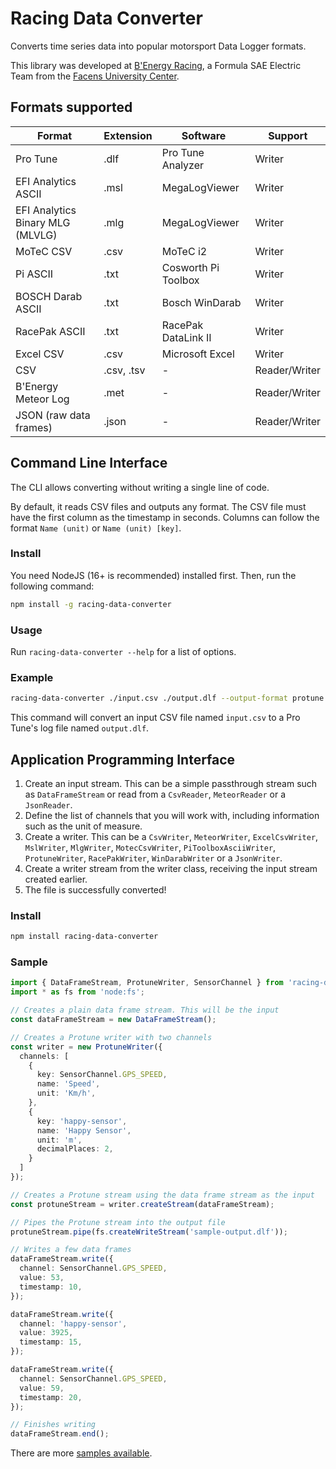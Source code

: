 # Racing Data Converter

Converts time series data into popular motorsport Data Logger formats.

This library was developed at [B'Energy Racing](https://benergyracing.com.br), a Formula SAE Electric Team from the [Facens University Center](https://facens.br).

## Formats supported

| Format                           | Extension  | Software            | Support       |
|----------------------------------|------------|---------------------|---------------|
| Pro Tune                         | .dlf       | Pro Tune Analyzer   | Writer        |
| EFI Analytics ASCII              | .msl       | MegaLogViewer       | Writer        |
| EFI Analytics Binary MLG (MLVLG) | .mlg       | MegaLogViewer       | Writer        |
| MoTeC CSV                        | .csv       | MoTeC i2            | Writer        |
| Pi ASCII                         | .txt       | Cosworth Pi Toolbox | Writer        |
| BOSCH Darab ASCII                | .txt       | Bosch WinDarab      | Writer        |
| RacePak ASCII                    | .txt       | RacePak DataLink II | Writer        |
| Excel CSV                        | .csv       | Microsoft Excel     | Writer        |
| CSV                              | .csv, .tsv | -                   | Reader/Writer |
| B'Energy Meteor Log              | .met       | -                   | Reader/Writer |
| JSON (raw data frames)           | .json      | -                   | Reader/Writer |

## Command Line Interface

The CLI allows converting without writing a single line of code.

By default, it reads CSV files and outputs any format. The CSV file must have the first column as the timestamp in seconds. Columns can follow the format `Name (unit)` or `Name (unit) [key]`.

### Install

You need NodeJS (16+ is recommended) installed first. Then, run the following command:
```sh
npm install -g racing-data-converter
```

### Usage

Run `racing-data-converter --help` for a list of options.

### Example

```sh
racing-data-converter ./input.csv ./output.dlf --output-format protune
```

This command will convert an input CSV file named `input.csv` to a Pro Tune's log file named `output.dlf`.

## Application Programming Interface

1. Create an input stream. This can be a simple passthrough stream such as `DataFrameStream` or read from a `CsvReader`, `MeteorReader` or a `JsonReader`.
2. Define the list of channels that you will work with, including information such as the unit of measure.
3. Create a writer. This can be a `CsvWriter`, `MeteorWriter`, `ExcelCsvWriter`, `MslWriter`, `MlgWriter`, `MotecCsvWriter`, `PiToolboxAsciiWriter`, `ProtuneWriter`, `RacePakWriter`, `WinDarabWriter` or a `JsonWriter`.
4. Create a writer stream from the writer class, receiving the input stream created earlier.
5. The file is successfully converted!

### Install

```sh
npm install racing-data-converter
```

### Sample

```ts
import { DataFrameStream, ProtuneWriter, SensorChannel } from 'racing-data-converter';
import * as fs from 'node:fs';

// Creates a plain data frame stream. This will be the input
const dataFrameStream = new DataFrameStream();

// Creates a Protune writer with two channels
const writer = new ProtuneWriter({
  channels: [
    {
      key: SensorChannel.GPS_SPEED,
      name: 'Speed',
      unit: 'Km/h',
    },
    {
      key: 'happy-sensor',
      name: 'Happy Sensor',
      unit: 'm',
      decimalPlaces: 2,
    }
  ]
});

// Creates a Protune stream using the data frame stream as the input
const protuneStream = writer.createStream(dataFrameStream);

// Pipes the Protune stream into the output file
protuneStream.pipe(fs.createWriteStream('sample-output.dlf'));

// Writes a few data frames
dataFrameStream.write({
  channel: SensorChannel.GPS_SPEED,
  value: 53,
  timestamp: 10,
});

dataFrameStream.write({
  channel: 'happy-sensor',
  value: 3925,
  timestamp: 15,
});

dataFrameStream.write({
  channel: SensorChannel.GPS_SPEED,
  value: 59,
  timestamp: 20,
});

// Finishes writing
dataFrameStream.end();
```

There are more [samples available](https://github.com/BenergyRacing/racing-data-converter/tree/main/test/samples).
